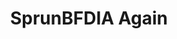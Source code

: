 ---
slug: sprunbfdia-again
title: SprunBFDIA Again
description: "SprunBFDIA Again is an exciting online game. Play for free directly in your browser!"
icon: /images/new_mods/SprunBFDIA Again.png
url: https://wowtbc.net/sprunkin/sprunbfdia/index.html
previewImage: /images/new_mods/SprunBFDIA Again.png
type: new mods

# SEO配置
seo:
  title: "SprunBFDIA Again - Play Free Online Game | Fun Browser Games"
  description: "SprunBFDIA Again - Play this fun online game for free in your browser. No download required!"
  ogImage: "/images/new_mods/SprunBFDIA Again.png"
  keywords: "sprunbfdia-again, online game, browser game, free game, new mods game, play online"

videoUrls:
  - https://www.youtube.com/embed/example1
  - https://www.youtube.com/embed/example2

whyPlay:
  title: "Why Play SprunBFDIA Again?"
  items:
    - "Immersive Gameplay: SprunBFDIA Again offers an engaging and immersive gaming experience that will keep you entertained for hours"
    - "Challenging Levels: Test your skills with increasingly difficult challenges and obstacles"
    - "Beautiful Graphics: Enjoy stunning visuals and smooth animations that bring the game world to life"
    - "Regular Updates: New content and features are added regularly to keep the game fresh and exciting"
    - "Free to Play: Experience all the fun without spending a penny"
    - "Community Features: Connect with other players, share strategies, and compete for high scores"
    - "Cross-Platform: Play on any device with a web browser, no downloads required"

features:
  title: "Key Features of SprunBFDIA Again"
  image: "/images/new_mods/SprunBFDIA Again.png"
  items:
    - "Intuitive Controls: Easy to learn controls make SprunBFDIA Again accessible for players of all skill levels"
    - "Multiple Game Modes: Enjoy various gameplay options that provide different challenges and experiences"
    - "Character Customization: Personalize your gaming experience with unique characters and items"
    - "Achievement System: Complete special tasks to earn rewards and recognition"
    - "Leaderboards: Compete with players worldwide and see who can achieve the highest scores"

characteristics:
  title: "Game Characteristics"
  image: "/images/new_mods/SprunBFDIA Again.png"
  items:
    - "Genre: New mods game with elements of strategy and skill"
    - "Difficulty: Suitable for both casual gamers and those seeking a challenge"
    - "Play Time: Quick sessions or extended gameplay, depending on your preference"
    - "Art Style: Vibrant and engaging visuals that enhance the gaming experience"
    - "Sound Design: Immersive audio that complements the gameplay perfectly"

info: "SprunBFDIA Again is an exciting online game that offers players a unique and engaging gaming experience. With its intuitive controls, stunning visuals, and challenging gameplay, SprunBFDIA Again provides hours of entertainment for players of all ages and skill levels. Whether you're looking for a quick gaming session during a break or an extended play session, SprunBFDIA Again delivers an immersive experience that will keep you coming back for more. The game features multiple levels of increasing difficulty, ensuring that players are constantly challenged as they progress. With regular updates adding new content and features, SprunBFDIA Again remains fresh and exciting, providing endless entertainment options for its growing community of players."

howToPlayIntro: "Welcome to SprunBFDIA Again! This guide will walk you through the basics and help you master the game. Whether you're a beginner or looking to improve your skills, these tips and instructions will enhance your gaming experience."

howToPlaySteps:
  - title: "Getting Started"
    description: "Begin your SprunBFDIA Again adventure by familiarizing yourself with the controls. Use your keyboard or mouse to navigate through the game interface. The tutorial will guide you through the basic mechanics and help you understand the objectives."
  - title: "Understanding the Objectives"
    description: "In SprunBFDIA Again, your main goal is to progress through levels by completing specific objectives. Each level presents unique challenges that require different strategies and approaches."
  - title: "Mastering the Controls"
    description: "Practice using the controls to improve your precision and reaction time. SprunBFDIA Again requires quick reflexes and strategic thinking to overcome obstacles and defeat opponents."
  - title: "Utilizing Power-ups"
    description: "Collect power-ups throughout the game to enhance your abilities and overcome difficult challenges. Each power-up offers unique advantages that can be crucial for success."
  - title: "Developing Strategies"
    description: "As you progress in SprunBFDIA Again, develop effective strategies for different scenarios. Analyze patterns, anticipate challenges, and adapt your approach to maximize your performance."

faq:
  title: "Frequently Asked Questions about SprunBFDIA Again"
  items:
    - question: "Is SprunBFDIA Again free to play?"
      answer: "Yes, SprunBFDIA Again is completely free to play directly in your web browser. No downloads or purchases are required to enjoy the full game experience."
    - question: "Can I play SprunBFDIA Again on mobile devices?"
      answer: "Yes, SprunBFDIA Again is optimized for both desktop and mobile play. You can enjoy the game on any device with a web browser and internet connection."
    - question: "Are there any in-game purchases?"
      answer: "While SprunBFDIA Again is free to play, there may be optional in-game purchases available for cosmetic items or additional features that don't affect core gameplay."
    - question: "How often is SprunBFDIA Again updated?"
      answer: "The developers regularly update SprunBFDIA Again with new content, features, and improvements based on player feedback and game performance."
    - question: "Can I play SprunBFDIA Again offline?"
      answer: "Currently, SprunBFDIA Again requires an internet connection to play as it's a browser-based online game."
    - question: "Is SprunBFDIA Again suitable for children?"
      answer: "Yes, SprunBFDIA Again is designed to be family-friendly and suitable for players of all ages."
    - question: "How do I report bugs or issues?"
      answer: "If you encounter any problems while playing SprunBFDIA Again, you can report them through the game's support page or contact the developers directly through their website."
    - question: "Still Have Questions?"
      answer: "If you have additional questions about SprunBFDIA Again that aren't covered in this FAQ, please visit our support center or contact our customer service team for assistance."
---